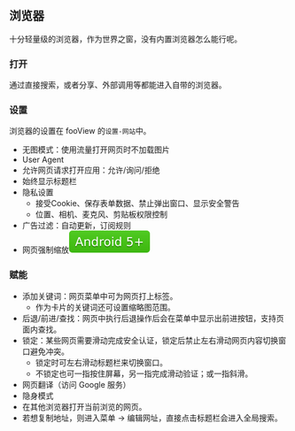 ## 浏览器

十分轻量级的浏览器，作为世界之窗，没有内置浏览器怎么能行呢。

### 打开

通过直接搜索，或者分享、外部调用等都能进入自带的浏览器。

### 设置

浏览器的设置在 fooView 的`设置-网站`中。

* 无图模式：使用流量打开网页时不加载图片
* User Agent
* 允许网页请求打开应用：允许/询问/拒绝
* 始终显示标题栏
* 隐私设置
  * 接受Cookie、保存表单数据、禁止弹出窗口、显示安全警告
  * 位置、相机、麦克风、剪贴板权限控制
* 广告过滤：自动更新，订阅规则
* 网页强制缩放![A5](../assets/A5.svg)

### 赋能

* 添加关键词：网页菜单中可为网页打上标签。
  * 作为卡片的关键词还可设置缩略图范围。
* 后退/前进/查找：网页中执行后退操作后会在菜单中显示出前进按钮，支持页面内查找。
* 锁定：某些网页需要滑动完成安全认证，锁定后禁止左右滑动网页内容切换窗口避免冲突。
  * 锁定时可左右滑动标题栏来切换窗口。
  * 不锁定也可一指按住屏幕，另一指完成滑动验证；或一指斜滑。
* 网页翻译（访问 Google 服务）
* 隐身模式
* 在其他浏览器打开当前浏览的网页。
* 若想复制地址，则进入菜单 -> 编辑网址，直接点击标题栏会进入全局搜索。